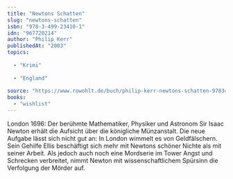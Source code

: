 ```yaml
---
title: "Newtons Schatten"
slug: "newtons-schatten"
isbn: "978-3-499-23410-1"
idn: "967720214"
author: "Philip Kerr"
publishedAt: "2003"
topics:
  
  - "Krimi"
    
  - "England"
    
source: "https://www.rowohlt.de/buch/philip-kerr-newtons-schatten-9783499234101"
books: 
  - "wishlist"
---
```

London 1696: Der berühmte Mathematiker, Physiker und Astronom Sir Isaac Newton 
erhält die Aufsicht über die königliche Münzanstalt. Die neue Aufgabe lässt 
sich nicht gut an: In London wimmelt es von Geldfälschern. Sein Gehilfe Ellis 
beschäftigt sich mehr mit Newtons schöner Nichte als mit seiner Arbeit. Als 
jedoch auch noch eine Mordserie im Tower Angst und Schrecken verbreitet, nimmt 
Newton mit wissenschaftlichem Spürsinn die Verfolgung der Mörder auf.